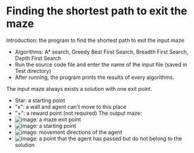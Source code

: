 # Finding the shortest path to exit the maze 

Introduction: the program to find the shortest path to exit the input maze 
- Algorithms: A* search, Greedy Best First Search, Breadth First Search, Depth First Search
- Run the source code file and enter the name of the input file (saved in Test directory)
- After running, the program prints the results of every algorithms.

The input maze always exists a solution with one exit point.
  - Star: a starting point
  - "x": a wall and agent can't move to this place
  - "+": a reward point (not required)
The output maze:
  - ![image](https://user-images.githubusercontent.com/57101343/177958833-daf3a212-0c97-4602-a760-ac9dbdfd6d44.png): a maze exit point
  - ![image](https://user-images.githubusercontent.com/57101343/177959046-bd6bd876-3a6c-435e-bc82-89daaf2db9e0.png): a starting point
  - ![image](https://user-images.githubusercontent.com/57101343/177959118-d2d813a4-c949-4ebd-b4fa-3bb44a434829.png): movement directions of the agent
  - ![image](https://user-images.githubusercontent.com/57101343/177959233-e8530024-9e1b-4290-87d6-79a12c897a58.png): a point that the agent has passed but do not belong to the solution



  
